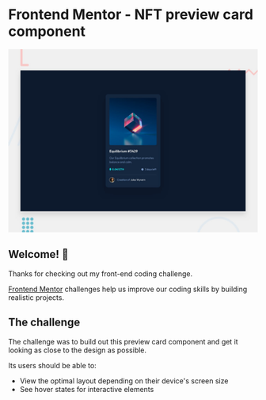 # Frontend Mentor - NFT preview card component

![Design preview for the NFT preview card component coding challenge](./design/desktop-preview.jpg)

## Welcome! 👋

Thanks for checking out my front-end coding challenge.

[Frontend Mentor](https://www.frontendmentor.io) challenges help us improve our coding skills by building realistic projects.

## The challenge

The challenge was to build out this preview card component and get it looking as close to the design as possible.

Its users should be able to:

-   View the optimal layout depending on their device's screen size
-   See hover states for interactive elements
